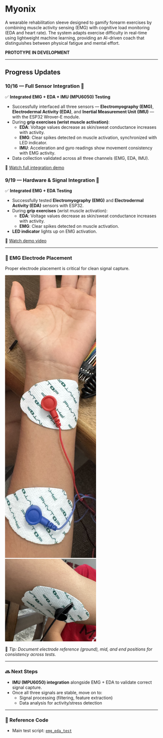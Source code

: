# Myonix
A wearable rehabilitation sleeve designed to gamify forearm exercises by combining muscle activity sensing (EMG) with cognitive load monitoring (EDA and heart rate). The system adapts exercise difficulty in real-time using lightweight machine learning, providing an AI-driven coach that distinguishes between physical fatigue and mental effort.

**PROTOTYPE IN DEVELOPMENT**

---

## Progress Updates

### 10/16 — Full Sensor Integration 🚀

✅ **Integrated EMG + EDA + IMU (MPU6050) Testing**

- Successfully interfaced all three sensors — **Electromyography (EMG)**, **Electrodermal Activity (EDA)**, and **Inertial Measurement Unit (IMU)** — with the ESP32 Wrover-E module.  
- During **grip exercises (wrist muscle activation)**:  
  - **EDA**: Voltage values decrease as skin/sweat conductance increases with activity.  
  - **EMG**: Clear spikes detected on muscle activation, synchronized with LED indicator.  
  - **IMU**: Acceleration and gyro readings show movement consistency with EMG activity.  
- Data collection validated across all three channels (EMG, EDA, IMU).

🎥 [Watch full integration demo](./EDA_EMG%20Integration.MOV.mp4)  


### 9/19 — Hardware & Signal Integration 🚀

✅ **Integrated EMG + EDA Testing**

- Successfully tested **Electromyography (EMG)** and **Electrodermal Activity (EDA)** sensors with ESP32.  
- During **grip exercises** (wrist muscle activation):  
  - **EDA**: Voltage values decrease as skin/sweat conductance increases with activity.  
  - **EMG**: Clear spikes detected on muscle activation.  
- **LED indicator** lights up on EMG activation.  

🎥 [Watch demo video](EDA_EMG%20Integration.mp4)  

---

### 📍 EMG Electrode Placement
Proper electrode placement is critical for clean signal capture.  

<p float="left">
  <img src="./Mid_EndElectrodePlacement.png" alt="EMG End & Mid Placement" width="300"/>
  <img src="./RefElectrodePlacement.png" alt="EMG Ref Placement" width="300"/>
</p>

📝 _Tip: Document electrode reference (ground), mid, and end positions for consistency across tests._  

---

### 🔜 Next Steps
- **IMU (MPU6050) integration** alongside EMG + EDA to validate correct signal capture.  
- Once all three signals are stable, move on to:  
  - Signal processing (filtering, feature extraction)  
  - Data analysis for activity/stress detection  

---

### 📂 Reference Code
- Main test script: [`emg_eda_test`](./emg_eda_test.ino)  
